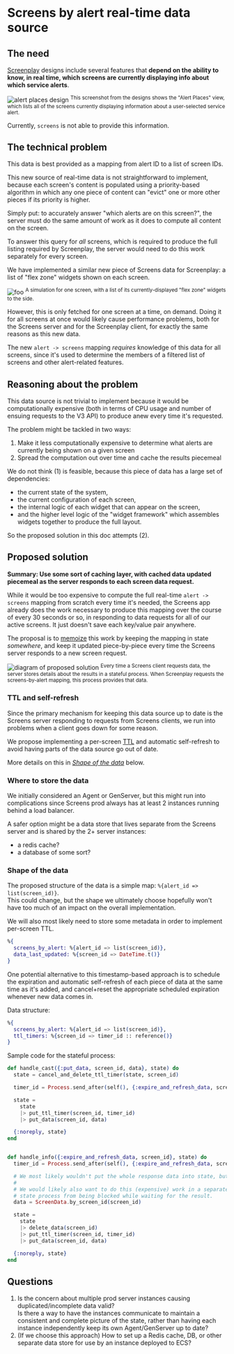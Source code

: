 # Screens by alert real-time data source

## The need
[Screenplay][screenplay] designs include several features that **depend on the ability to know, in real time,
which screens are currently displaying info about which service alerts**.

![alert places design][screenplay places with alert]
<sup>This screenshot from the designs shows the "Alert Places" view, which lists all of the screens currently
displaying information about a user-selected service alert.</sup>

Currently, `screens` is not able to provide this information.

## The technical problem
This data is best provided as a mapping from alert ID to a list of screen IDs.

This new source of real-time data is not straightforward to implement, because
each screen's content is populated using a priority-based algorithm in which
any one piece of content can "evict" one or more other pieces if its priority
is higher.

Simply put: to accurately answer "which alerts are on this screen?", the server must do the same amount of work as it does to compute all content on the screen.

To answer this query for _all_ screens, which is required to produce the full listing required by Screenplay, the server would need to do
this work separately for every screen.

We have implemented a similar new piece of Screens data for Screenplay: a list of "flex zone" widgets shown on each screen.

![foo][screenplay simulation with flex widgets list]
<sup>A simulation for one screen, with a list of its currently-displayed "flex zone" widgets to the side.</sup>

However, this is only fetched for one screen at a time, on demand. Doing it for all screens at once would likely cause performance
problems, both for the Screens server and for the Screenplay client, for exactly the same reasons as this new data.

The new `alert -> screens` mapping _requires_ knowledge of this data for all screens, since it's used to determine the members of
a filtered list of screens and other alert-related features.

## Reasoning about the problem

This data source is not trivial to implement because it would be computationally expensive (both in terms of CPU usage and number of ensuing requests to the V3 API) to produce anew every time it's requested.

The problem might be tackled in two ways:

1. Make it less computationally expensive to determine what alerts are currently being shown on a given screen
2. Spread the computation out over time and cache the results piecemeal

We do not think (1) is feasible, because this piece of data has a large set of dependencies:
- the current state of the system,
- the current configuration of each screen,
- the internal logic of each widget that can appear on the screen,
- and the higher level logic of the "widget framework" which assembles widgets together to produce the full layout.

So the proposed solution in this doc attempts (2).

## Proposed solution

**Summary: Use some sort of caching layer, with cached data updated piecemeal as the server responds to each screen data request.**

While it would be too expensive to compute the full real-time `alert -> screens` mapping from scratch every time it's needed,
the Screens app already does the work necessary to produce this mapping over the course of every 30 seconds or so, in responding
to data requests for all of our active screens. It just doesn't save each key/value pair anywhere.

The proposal is to [memoize][wiki:memoization] this work by keeping the mapping in state _somewhere_, and keep it updated piece-by-piece
every time the Screens server responds to a new screen request.

![diagram of proposed solution][solution diagram]
<sup>Every time a Screens client requests data, the server
stores details about the results in a stateful process. When Screenplay
requests the screens-by-alert mapping, this process provides that data.</sup>

### TTL and self-refresh

Since the primary mechanism for keeping this data source up to date is the Screens server responding to requests from Screens clients, we run into problems when a client goes down for some reason.

We propose implementing a per-screen [TTL][wiki:TTL] and automatic self-refresh to avoid having parts of the data source go out of date.

More details on this in [_Shape of the data_](#shape-of-the-data) below.

### Where to store the data

We initially considered an Agent or GenServer, but this might run into complications since Screens prod always has at least 2 instances running behind a load balancer.

A safer option might be a data store that lives separate from the Screens server and is shared by the 2+ server instances:
- a redis cache?
- a database of some sort?

### Shape of the data

The proposed structure of the data is a simple map: `%{alert_id => list(screen_id)}`.\
This could change, but the shape we ultimately choose hopefully won't have too much of an impact on the overall implementation.

We will also most likely need to store some metadata in order to implement per-screen TTL.
```ex
%{
  screens_by_alert: %{alert_id => list(screen_id)},
  data_last_updated: %{screen_id => DateTime.t()}
}
```

One potential alternative to this timestamp-based approach is to schedule the
expiration and automatic self-refresh of each piece of data at the same time
as it's added, and cancel+reset the appropriate scheduled expiration whenever new data comes in.

Data structure:
```ex
%{
  screens_by_alert: %{alert_id => list(screen_id)},
  ttl_timers: %{screen_id => timer_id :: reference()}
}
```

Sample code for the stateful process:
```ex
def handle_cast({:put_data, screen_id, data}, state) do
  state = cancel_and_delete_ttl_timer(state, screen_id)

  timer_id = Process.send_after(self(), {:expire_and_refresh_data, screen_id}, @ttl_ms)

  state =
    state
    |> put_ttl_timer(screen_id, timer_id)
    |> put_data(screen_id, data)

  {:noreply, state}
end


def handle_info({:expire_and_refresh_data, screen_id}, state) do
  timer_id = Process.send_after(self(), {:expire_and_refresh_data, screen_id}, @ttl_ms)

  # We most likely wouldn't put the whole response data into state, but this is a simplified example.
  #
  # We would likely also want to do this (expensive) work in a separate process to prevent the
  # state process from being blocked while waiting for the result.
  data = ScreenData.by_screen_id(screen_id)

  state =
    state
    |> delete_data(screen_id)
    |> put_ttl_timer(screen_id, timer_id)
    |> put_data(screen_id, data)

  {:noreply, state}
end
```

## Questions
1. Is the concern about multiple prod server instances causing duplicated/incomplete data valid?\
   Is there a way to have the instances communicate to maintain a consistent and complete picture of the state, rather than having each instance independently keep its own Agent/GenServer up to date?
2. (If we choose this approach) How to set up a Redis cache, DB, or other separate data store for use by an instance deployed to ECS?


[screenplay]: https://github.com/mbta/screenplay
[screenplay design]: https://github.com/mbta/screenplay
[screenplay places with alert]: ../assets/screenplay_places_with_alert.png
[screenplay simulation with flex widgets list]: ../assets/screenplay_simulation_with_flex_widgets_list.png
[wiki:memoization]: https://en.wikipedia.org/wiki/Memoization
[solution diagram]: ../assets/screenplay_screens_by_alert_implementation_diagram.png
[wiki:TTL]: https://en.wikipedia.org/wiki/Time_to_live
